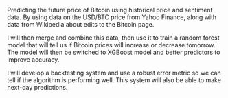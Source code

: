 Predicting the future price of Bitcoin using historical price and sentiment data. By using data on the USD/BTC price from Yahoo Finance, along with data from Wikipedia about edits to the Bitcoin page.  

I will then merge and combine this data, then use it to train a random forest model that will tell us if Bitcoin prices will increase or decrease tomorrow. The model will then be switched to XGBoost model and better predictors to improve accuracy.

I will develop a backtesting system and use a robust error metric so we can tell if the algorithm is performing well.  This system will also be able to make next-day predictions.
